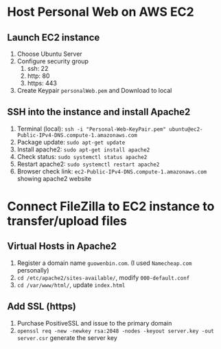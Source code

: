 # Host Personal Web on AWS EC2
## Launch EC2 instance
1. Choose Ubuntu Server
2. Configure security group
    1. ssh: 22
    2. http: 80
    3. https: 443
3. Create Keypair `personalWeb.pem` and Download to local
## SSH into the instance and install Apache2
1. Terminal (local): `ssh -i "Personal-Web-KeyPair.pem" ubuntu@ec2-Public-IPv4-DNS.compute-1.amazonaws.com`
2. Package update: `sudo apt-get update `
3. Install apache2: `sudo apt-get install apache2`
3. Check status: `sudo systemctl status apache2`
4. Restart apache2: `sudo systemctl restart apache2`
5. Browser check link: `ec2-Public-IPv4-DNS.compute-1.amazonaws.com` showing apache2 website

# Connect FileZilla to EC2 instance to transfer/upload files
## Virtual Hosts in Apache2
1. Register a domain name `guowenbin.com`. (I used `Namecheap.com` personally)
2. `cd /etc/apache2/sites-available/`, modify `000-default.conf`
3. `cd /var/www/html/`, update `index.html`

## Add SSL (https)
1. Purchase PositiveSSL and issue to the primary domain
2. `openssl req -new -newkey rsa:2048 -nodes -keyout server.key -out server.csr` generate the server key
